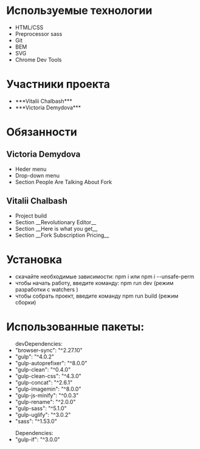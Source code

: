 # Используемые технологии
<ul>
<li>HTML/CSS</li>
<li>Preprocessor sass</li>
<li>Git</li>
<li>BEM</li>
<li>SVG</li>
<li>Chrome Dev Tools</li>
</ul>

# Участники проекта
<ul>
<li>***Vitalii Chalbash***</li>
<li>***Victoria Demydova***</li>
</ul>


# Обязанности
## Victoria Demydova 
<ul>
<li>Heder menu</li>
<li>Drop-down menu</li>
<li>Section <bold>People Are Talking About Fork</bold></li>
</ul>

## Vitalii Chalbash
<ul>
<li>Project build</li>
<li>Section __Revolutionary Editor__</li>
<li>Section __Here is what you get__</li>
<li>Section __Fork Subscription Pricing__</li>
</ul>

# Установка
<ul>
<li>скачайте необходимые зависимости: npm i или npm i --unsafe-perm</li>
<li>чтобы начать работу, введите команду: npm run dev (режим разработки c watchers )
</li>
<li>чтобы собрать проект, введите команду npm run build (режим сборки)</li>
</ul>

# Использованные пакеты:
<ul>devDependencies:
<li>"browser-sync": "^2.27.10"</li>
<li>"gulp": "^4.0.2"</li>
<li> "gulp-autoprefixer": "^8.0.0"</li>
<li> "gulp-clean": "^0.4.0"</li>
<li>"gulp-clean-css": "^4.3.0"</li>
<li>"gulp-concat": "^2.6.1"</li>
<li>"gulp-imagemin": "^8.0.0"</li>
<li> "gulp-js-minify": "^0.0.3"</li>
<li>"gulp-rename": "^2.0.0"</li>
<li>"gulp-sass": "^5.1.0"</li>
<li>"gulp-uglify": "^3.0.2"</li>
<li>"sass": "^1.53.0"</li>
</ul>
<ul>Dependencies:
<li>"gulp-if": "^3.0.0"</li>
</ul>
